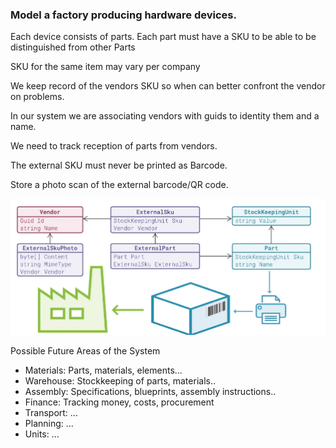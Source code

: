 ### Model a factory producing hardware devices.

Each device consists of parts.
Each part must have a SKU to be able to be distinguished from other Parts

SKU for the same item may vary per company

We keep record of the vendors SKU so when can better confront the vendor on problems.

In our system we are associating vendors with guids to identity them and a name.

We need to track reception of parts from vendors.

The external SKU must never be printed as Barcode.

Store a photo scan of the external barcode/QR code.

![img.png](img.png)

Possible Future Areas of the System

* Materials: Parts, materials, elements...
* Warehouse: Stockkeeping of parts, materials..
* Assembly: Specifications, blueprints, assembly instructions..
* Finance: Tracking money, costs, procurement
* Transport: ...
* Planning: ...
* Units: ...